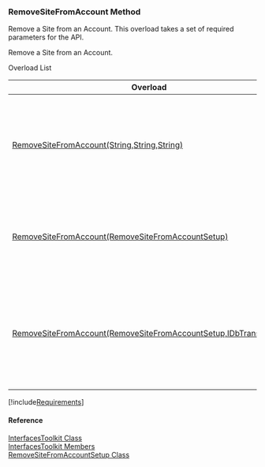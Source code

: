 ﻿### RemoveSiteFromAccount Method

Remove a Site from an Account. This overload takes a set of required parameters for the API.

Remove a Site from an Account.

Overload List

| Overload | Description |
| --- | --- |
| [RemoveSiteFromAccount(String,String,String)](FChoice.Toolkits.Clarify~FChoice.Toolkits.Clarify.Interfaces.InterfacesToolkit~RemoveSiteFromAccount(String,String,String).md) | Remove a Site from an Account. This overload takes a set of required parameters for the API.   |
| [RemoveSiteFromAccount(RemoveSiteFromAccountSetup)](FChoice.Toolkits.Clarify~FChoice.Toolkits.Clarify.Interfaces.InterfacesToolkit~RemoveSiteFromAccount(RemoveSiteFromAccountSetup).md) | Remove a Site from an Account. This overload takes a setup object.   |
| [RemoveSiteFromAccount(RemoveSiteFromAccountSetup,IDbTransaction)](FChoice.Toolkits.Clarify~FChoice.Toolkits.Clarify.Interfaces.InterfacesToolkit~RemoveSiteFromAccount(RemoveSiteFromAccountSetup,IDbTransaction).md) | Remove a Site from an Account. This overload takes a setup object and a database transaction.   |

[!include[Requirements](../partials/requirements.md)]



#### Reference

[InterfacesToolkit Class](FChoice.Toolkits.Clarify~FChoice.Toolkits.Clarify.Interfaces.InterfacesToolkit.md)  
[InterfacesToolkit Members](FChoice.Toolkits.Clarify~FChoice.Toolkits.Clarify.Interfaces.InterfacesToolkit_members.md)  
[RemoveSiteFromAccountSetup Class](FChoice.Toolkits.Clarify~FChoice.Toolkits.Clarify.Interfaces.RemoveSiteFromAccountSetup.md)